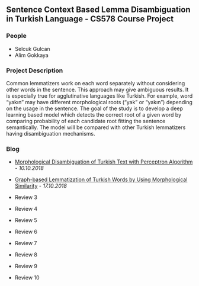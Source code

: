## Sentence Context Based Lemma Disambiguation in Turkish Language - CS578 Course Project

### People

 - Selcuk Gulcan
 - Alim Gokkaya

### Project Description

  Common lemmatizers work on each word separately without considering other words in the sentence. This approach may give ambiguous results. It is especially true for agglutinative languages like Turkish. For example, word “yakın” may have different morphological roots (“yak” or “yakın”) depending on the usage in the sentence. The goal of the study is to develop a deep learning based model which detects the correct root of a given word by comparing probability of each candidate root fitting the sentence semantically. The model will be compared with other Turkish lemmatizers having disambiguation mechanisms.

### Blog

 - [Morphological Disambiguation of Turkish Text with Perceptron Algorithm](review1.html) - *10.10.2018*

 - [Graph-based Lemmatization of Turkish Words by Using Morphological Similarity](review2.html) - *17.10.2018*
 
 - Review 3
 
 - Review 4
 
 - Review 5
 
 - Review 6
 
 - Review 7
 
 - Review 8
 
 - Review 9
 
 - Review 10
 
